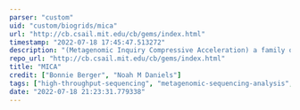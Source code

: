 ```yaml
---
parser: "custom"
uid: "custom/biogrids/mica"
url: "http://cb.csail.mit.edu/cb/gems/index.html"
timestamp: "2022-07-18 17:45:47.513272"
description: "(Metagenomic Inquiry Compressive Acceleration) a family of programs for performing compressively-accelerated metagenomic sequence searches based on BLASTX and DIAMOND."
repo_url: "http://cb.csail.mit.edu/cb/gems/index.html"
title: "MICA"
credit: ["Bonnie Berger", "Noah M Daniels"]
tags: ["high-throughput-sequencing", "metagenomic-sequencing-analysis", "protein-database-search"]
date: "2022-07-18 21:23:31.779338"
---
```

